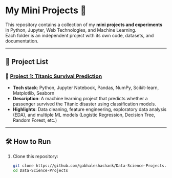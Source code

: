 # My Mini Projects 🚀

This repository contains a collection of my **mini projects and experiments** in Python, Jupyter, Web Technologies, and Machine Learning.  
Each folder is an independent project with its own code, datasets, and documentation.

---

## 📂 Project List

### 🔹 [Project 1: Titanic Survival Prediction](./Project%201)
- **Tech stack**: Python, Jupyter Notebook, Pandas, NumPy, Scikit-learn, Matplotlib, Seaborn  
- **Description**: A machine learning project that predicts whether a passenger survived the Titanic disaster using classification models.  
- **Highlights**: Data cleaning, feature engineering, exploratory data analysis (EDA), and multiple ML models (Logistic Regression, Decision Tree, Random Forest, etc.)

---

## 🛠 How to Run

1. Clone this repository:
   ```bash
   git clone https://github.com/gabhaleshashank/Data-Science-Projects.git
   cd Data-Science-Projects
